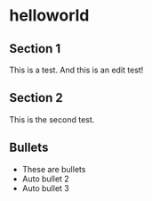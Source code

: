 # helloworld
## Section 1
This is a test. And this is an edit test!
## Section 2
This is the second test.
## Bullets

* These are bullets
* Auto bullet 2
* Auto bullet 3

